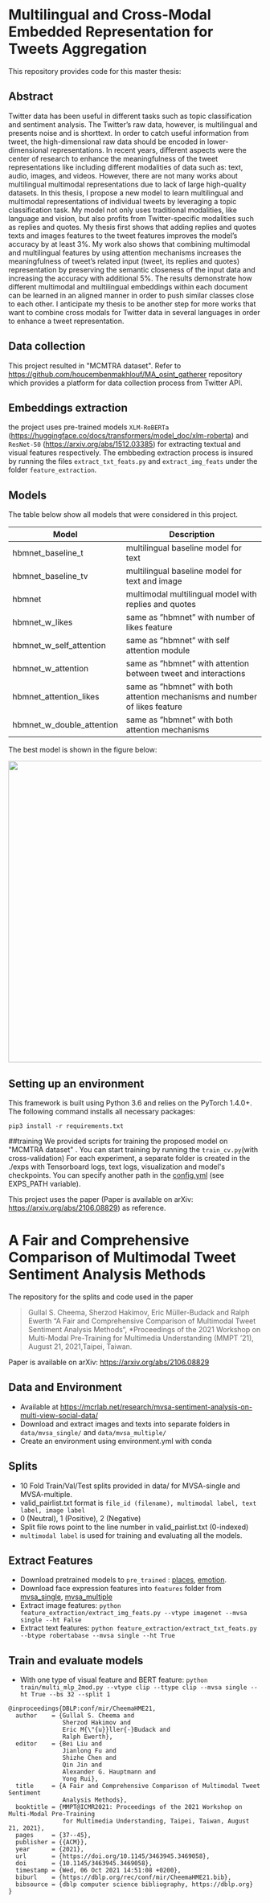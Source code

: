 # Multilingual and Cross-Modal Embedded Representation for Tweets Aggregation
This repository provides code for this master thesis:
## Abstract
Twitter data has been useful in different tasks such as topic classification and sentiment analysis. The Twitter’s raw data, however, is multilingual and presents noise and is shorttext. In order to catch useful information from tweet, the high-dimensional raw data should be encoded in lower-dimensional representations. In recent years, different aspects were the center of research to enhance the meaningfulness of the tweet representations like including different modalities of data such as: text, audio, images, and videos. However, there are not many works about multilingual multimodal representations due to lack of large high-quality datasets. In this thesis, I propose a new model to learn multilingual and multimodal representations of individual tweets by leveraging a topic classification task. My model not only uses traditional modalities, like language and vision, but also profits from Twitter-specific modalities such as replies and quotes. My thesis first shows that adding replies and quotes texts and images features to the tweet features improves the model’s accuracy by at least 3%. My work also shows that combining multimodal and multilingual features by using attention mechanisms increases the meaningfulness of tweet’s related input (tweet, its replies and quotes) representation by preserving the semantic closeness of the input data and increasing the accuracy with additional 5%. The results demonstrate how different multimodal and multilingual embeddings within each document can be learned in an aligned manner in order to push similar classes close to each other. I anticipate my thesis to be another step for more works that want to combine cross modals for Twitter data in several languages in order to enhance a tweet representation.

## Data collection
This project resulted in "MCMTRA dataset". Refer to https://github.com/houcembenmakhlouf/MA_osint_gatherer repository which provides a platform for data collection process from Twitter API. 

## Embeddings extraction
the project uses pre-trained models ```XLM-RoBERTa``` (https://huggingface.co/docs/transformers/model_doc/xlm-roberta) and ```ResNet-50``` (https://arxiv.org/abs/1512.03385) for extracting textual and visual features respectively. The embbeding extraction process is insured by running the files ```extract_txt_feats.py``` and ```extract_img_feats``` under the folder ```feature_extraction```.


## Models
The table below show all models that were considered in this project. 
<center>
  
| Model | Description |
| ------------- | ------------- |
hbmnet_baseline_t | multilingual baseline model for text|
hbmnet_baseline_tv | multilingual baseline model for text and image|
hbmnet | multimodal multilingual model with replies and quotes|
hbmnet_w_likes | same as ”hbmnet” with number of likes feature|
hbmnet_w_self_attention | same as ”hbmnet” with self attention module|
hbmnet_w_attention | same as ”hbmnet” with attention between tweet and interactions|
hbmnet_attention_likes | same as ”hbmnet” with both attention mechanisms and number of likes feature|
hbmnet_w_double_attention |same as ”hbmnet” with both attention mechanisms|

</center>

The best model is shown in the figure below:

<center>
  
<p align="center">
  <img src="https://user-images.githubusercontent.com/45092804/197520335-5e307611-2ea4-4d70-bc9f-d8c4c7645b79.png" width="600" />
</p>

</center>

## Setting up an environment
This framework is built using Python 3.6 and relies on the PyTorch 1.4.0+. The following command installs all necessary packages:
```
pip3 install -r requirements.txt
```

##training 
We provided scripts for training the proposed model on "MCMTRA dataset" . You can start training by running the ```train_cv.py```(with cross-validation)
For each experiment, a separate folder is created in the ./exps with Tensorboard logs, text logs, visualization and model's checkpoints. You can specify another path in the [config.yml](https://github.com/houcembenmakhlouf/MA_MCMTRA/blob/master/config.yaml) (see EXPS_PATH variable).






This project uses the paper (Paper is available on arXiv: https://arxiv.org/abs/2106.08829) as reference.
# A Fair and Comprehensive Comparison of Multimodal Tweet Sentiment Analysis Methods

The repository for the splits and code used in the paper
> Gullal S. Cheema, Sherzod Hakimov, Eric Müller-Budack and Ralph Ewerth “A Fair and Comprehensive Comparison of Multimodal Tweet Sentiment Analysis Methods“, 
*Proceedings of the 2021 Workshop on Multi-Modal Pre-Training for Multimedia Understanding (MMPT ’21), August 21, 2021,Taipei, Taiwan.

Paper is available on arXiv: https://arxiv.org/abs/2106.08829

## Data and Environment
- Available at https://mcrlab.net/research/mvsa-sentiment-analysis-on-multi-view-social-data/
- Download and extract images and texts into separate folders in `data/mvsa_single/` and `data/mvsa_multiple/`
- Create an environment using environment.yml with conda
## Splits
- 10 Fold Train/Val/Test splits provided in data/ for MVSA-single and MVSA-multiple.
- valid_pairlist.txt format is `file_id (filename), multimodal label, text label, image label`
- 0 (Neutral), 1 (Positive), 2 (Negative)
- Split file rows point to the line number in valid_pairlist.txt (0-indexed)
- `multimodal label` is used for training and evaluating all the models.

## Extract Features
- Download pretrained models to `pre_trained` : [places](https://drive.google.com/file/d/1ARP8GS5LMGYc8T8lFTuYkBl9I9kJoIiL/view?usp=sharing), [emotion](https://drive.google.com/file/d/1sWx3ze8XfZEGf-kPcmiYpY9EOzugdzgu/view?usp=sharing).
- Download face expression features into `features` folder from [mvsa_single](https://drive.google.com/file/d/1akwt0-8fqea2WinTDWAk68qRDkYqEEiR/view?usp=sharing), [mvsa_multiple](https://drive.google.com/file/d/1h6A8KjhVEy2QSEBGQS8kH2HQxEa__a2S/view?usp=sharing) 
- Extract image features: `python feature_extraction/extract_img_feats.py --vtype imagenet --mvsa single --ht False`
- Extract text features: `python feature_extraction/extract_txt_feats.py --btype robertabase --mvsa single --ht True`

## Train and evaluate models
- With one type of visual feature and BERT feature: `python train/multi_mlp_2mod.py --vtype clip --ttype clip --mvsa single --ht True --bs 32 --split 1`


```
@inproceedings{DBLP:conf/mir/CheemaHME21,
  author    = {Gullal S. Cheema and
               Sherzod Hakimov and
               Eric M{\"{u}}ller{-}Budack and
               Ralph Ewerth},
  editor    = {Bei Liu and
               Jianlong Fu and
               Shizhe Chen and
               Qin Jin and
               Alexander G. Hauptmann and
               Yong Rui},
  title     = {A Fair and Comprehensive Comparison of Multimodal Tweet Sentiment
               Analysis Methods},
  booktitle = {MMPT@ICMR2021: Proceedings of the 2021 Workshop on Multi-Modal Pre-Training
               for Multimedia Understanding, Taipei, Taiwan, August 21, 2021},
  pages     = {37--45},
  publisher = {{ACM}},
  year      = {2021},
  url       = {https://doi.org/10.1145/3463945.3469058},
  doi       = {10.1145/3463945.3469058},
  timestamp = {Wed, 06 Oct 2021 14:51:08 +0200},
  biburl    = {https://dblp.org/rec/conf/mir/CheemaHME21.bib},
  bibsource = {dblp computer science bibliography, https://dblp.org}
}
```
